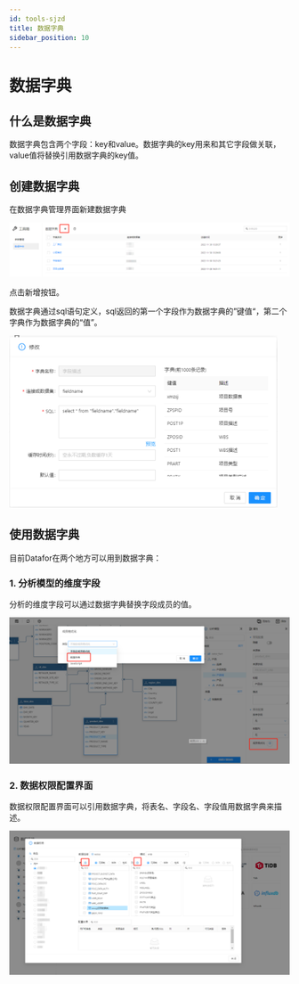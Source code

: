 ```yaml
---
id: tools-sjzd
title: 数据字典
sidebar_position: 10
---
```

# 数据字典

## 什么是数据字典

数据字典包含两个字段：key和value。数据字典的key用来和其它字段做关联，value值将替换引用数据字典的key值。

## 创建数据字典

在数据字典管理界面新建数据字典

<div align="left"><img src="../../static/img/datafor/tools/image-20230101220842194.png"   /> </div>

点击新增按钮。

数据字典通过sql语句定义，sql返回的第一个字段作为数据字典的”键值“，第二个字典作为数据字典的“值”。

<div align="left"><img src="../../static/img/datafor/tools/image-20230101221246198.png" alt="image-20230101221246198" style="zoom:80%;"   /> </div>



## 使用数据字典

目前Datafor在两个地方可以用到数据字典：

### 1. 分析模型的维度字段

分析的维度字段可以通过数据字典替换字段成员的值。

<div align="left"><img src="../../static/img/datafor/tools/image-20230101215713581.png"   /> </div>

   

### 2. 数据权限配置界面

数据权限配置界面可以引用数据字典，将表名、字段名、字段值用数据字典来描述。

<div align="left"><img src="../../static/img/datafor/tools/image-20230101220244485.png"   /> </div>